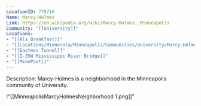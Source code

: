 ```yaml
---
LocationID: 778716
Name: Marcy-Holmes
Link: https://en.wikipedia.org/wiki/Marcy-Holmes,_Minneapolis 
Community: "[[University]]"
Locations: 
- "[[Als Breakfast]]"
- "[[Locations/Minnesota/Minneapolis/Communities/University/Marcy-Holmes/Dinkytown|Dinkytown]]"
- "[[Eastman Tunnel]]"
- "[[I-35W Mississippi River Bridge]]"
- "[[MinnPost]]"
---
```


Description:
Marcy-Holmes is a neighborhood in the Minneapolis community of University.


!"[[MinneapolisMarcyHolmesNeighborhood 1.png]]"